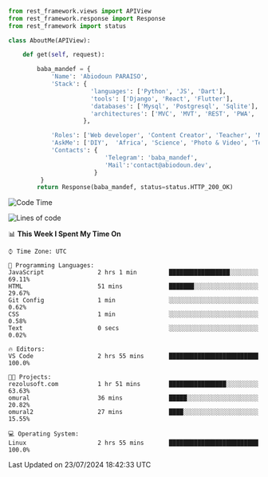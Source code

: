 ###
```python
from rest_framework.views import APIView
from rest_framework.response import Response
from rest_framework import status

class AboutMe(APIView):

    def get(self, request):

        baba_mandef = {
            'Name': 'Abiodoun PARAISO',
            'Stack': {
                       'languages': ['Python', 'JS', 'Dart'],
                       'tools': ['Django', 'React', 'Flutter'],
                       'databases': ['Mysql', 'Postgresql', 'Sqlite'],
                       'architectures': ['MVC', 'MVT', 'REST', 'PWA', 'SPA', 'MicroServices']
                     },

            'Roles': ['Web developer', 'Content Creator', 'Teacher', 'Mentor'],
            'AskMe': ['DIY',  'Africa', 'Science', 'Photo & Video', 'Tech'],
            'Contacts': {
                           'Telegram': 'baba_mandef',
                           'Mail':'contact@abiodoun.dev',
                        }
         }
        return Response(baba_mandef, status=status.HTTP_200_OK)

```                    

<!--START_SECTION:waka-->
![Code Time](http://img.shields.io/badge/Code%20Time-1%2C105%20hrs%2017%20mins-blue)

![Lines of code](https://img.shields.io/badge/From%20Hello%20World%20I%27ve%20Written-420%20Thousand%20lines%20of%20code-blue)

📊 **This Week I Spent My Time On** 

```text
⌚︎ Time Zone: UTC

💬 Programming Languages: 
JavaScript               2 hrs 1 min         █████████████████░░░░░░░░   69.11% 
HTML                     51 mins             ███████░░░░░░░░░░░░░░░░░░   29.67% 
Git Config               1 min               ░░░░░░░░░░░░░░░░░░░░░░░░░   0.62% 
CSS                      1 min               ░░░░░░░░░░░░░░░░░░░░░░░░░   0.58% 
Text                     0 secs              ░░░░░░░░░░░░░░░░░░░░░░░░░   0.02%

🔥 Editors: 
VS Code                  2 hrs 55 mins       █████████████████████████   100.0%

🐱‍💻 Projects: 
rezolusoft.com           1 hr 51 mins        ████████████████░░░░░░░░░   63.63% 
omural                   36 mins             █████░░░░░░░░░░░░░░░░░░░░   20.82% 
omural2                  27 mins             ████░░░░░░░░░░░░░░░░░░░░░   15.55%

💻 Operating System: 
Linux                    2 hrs 55 mins       █████████████████████████   100.0%

```


 Last Updated on 23/07/2024 18:42:33 UTC
<!--END_SECTION:waka-->
